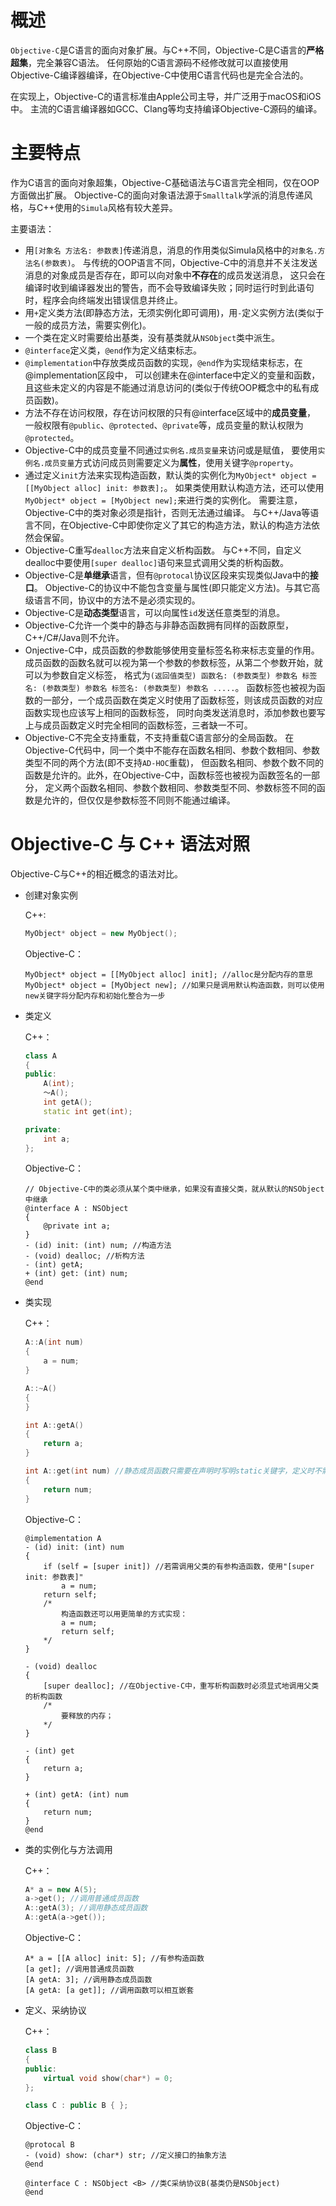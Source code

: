 # 概述
`Objective-C`是C语言的面向对象扩展。与C++不同，Objective-C是C语言的**严格超集**，完全兼容C语法。
任何原始的C语言源码不经修改就可以直接使用Objective-C编译器编译，在Objective-C中使用C语言代码也是完全合法的。

在实现上，Objective-C的语言标准由Apple公司主导，并广泛用于macOS和iOS中。
主流的C语言编译器如GCC、Clang等均支持编译Objective-C源码的编译。



# 主要特点
作为C语言的面向对象超集，Objective-C基础语法与C语言完全相同，仅在OOP方面做出扩展。
Objective-C的面向对象语法源于`Smalltalk`学派的消息传递风格，与C++使用的`Simula`风格有较大差异。

主要语法：

- 用`[对象名 方法名: 参数表]`传递消息，消息的作用类似Simula风格中的`对象名.方法名(参数表)`。
与传统的OOP语言不同，Objective-C中的消息并不关注发送消息的对象成员是否存在，即可以向对象中**不存在**的成员发送消息，
这只会在编译时收到编译器发出的警告，而不会导致编译失败；同时运行时到此语句时，程序会向终端发出错误信息并终止。
- 用`+`定义类方法(即静态方法，无须实例化即可调用)，用`-`定义实例方法(类似于一般的成员方法，需要实例化)。
- 一个类在定义时需要给出基类，没有基类就从`NSObject`类中派生。
- `@interface`定义类，`@end`作为定义结束标志。
- `@implementation`中存放类成员函数的实现，`@end`作为实现结束标志，在@implementation区段中，
可以创建未在@interface中定义的变量和函数，且这些未定义的内容是不能通过消息访问的(类似于传统OOP概念中的私有成员函数)。
- 方法不存在访问权限，存在访问权限的只有@interface区域中的**成员变量**，
一般权限有`@public`、`@protected`、`@private`等，成员变量的默认权限为`@protected`。
- Objective-C中的成员变量不同通过`实例名.成员变量`来访问或是赋值，
要使用`实例名.成员变量`方式访问成员则需要定义为**属性**，使用关键字`@property`。
- 通过定义`init`方法来实现构造函数，默认类的实例化为`MyObject* object = [[MyObject alloc] init: 参数表];`。
如果类使用默认构造方法，还可以使用`MyObject* object = [MyObject new];`来进行类的实例化。
需要注意，Objective-C中的类对象必须是指针，否则无法通过编译。
与C++/Java等语言不同，在Objective-C中即使你定义了其它的构造方法，默认的构造方法依然会保留。
- Objective-C重写`dealloc`方法来自定义析构函数。
与C++不同，自定义dealloc中要使用`[super dealloc]`语句来显式调用父类的析构函数。
- Objective-C是**单继承**语言，但有`@protocal`协议区段来实现类似Java中的**接口**。
Objective-C的协议中不能包含变量与属性(即只能定义方法)。与其它高级语言不同，协议中的方法不是必须实现的。
- Objective-C是**动态类型**语言，可以向属性`id`发送任意类型的消息。
- Objective-C允许一个类中的静态与非静态函数拥有同样的函数原型，C++/C#/Java则不允许。
- Onjective-C中，成员函数的参数能够使用变量标签名称来标志变量的作用。
成员函数的函数名就可以视为第一个参数的参数标签，从第二个参数开始，就可以为参数自定义标签，
格式为`(返回值类型) 函数名: (参数类型) 参数名 标签名: (参数类型) 参数名 标签名: (参数类型) 参数名 .....`。
函数标签也被视为函数的一部分，一个成员函数在类定义时使用了函数标签，则该成员函数的对应函数实现也应该写上相同的函数标签，
同时向类发送消息时，添加参数也要写上与成员函数定义时完全相同的函数标签，三者缺一不可。
- Objective-C不完全支持重载，不支持重载C语言部分的全局函数。
在Objective-C代码中，同一个类中不能存在函数名相同、参数个数相同、参数类型不同的两个方法(即不支持`AD-HOC`重载)，
但函数名相同、参数个数不同的函数是允许的。此外，在Objective-C中，函数标签也被视为函数签名的一部分，
定义两个函数名相同、参数个数相同、参数类型不同、参数标签不同的函数是允许的，但仅仅是参数标签不同则不能通过编译。



# Objective-C 与 C++ 语法对照
Objective-C与C++的相近概念的语法对比。

- 创建对象实例

	C++:

	```cpp
	MyObject* object = new MyObject();
	```

	Objective-C：

	```objc
	MyObject* object = [[MyObject alloc] init]; //alloc是分配内存的意思
	MyObject* object = [MyObject new]; //如果只是调用默认构造函数，则可以使用new关键字将分配内存和初始化整合为一步
	```

- 类定义

	C++：

	```cpp
	class A
	{
	public:
		A(int);
		～A();
		int getA();
		static int get(int);

	private:
		int a;
	};
	```

	Objective-C：

	```objc
	// Objective-C中的类必须从某个类中继承，如果没有直接父类，就从默认的NSObject中继承
	@interface A : NSObject
	{
		@private int a;
	}
	- (id) init: (int) num; //构造方法
	- (void) dealloc; //析构方法
	- (int) getA;
	+ (int) get: (int) num;
	@end
	```

- 类实现

	C++：

	```cpp
	A::A(int num)
	{
		a = num;
	}

	A::~A()
	{
	}

	int A::getA()
	{
		return a;
	}

	int A::get(int num) //静态成员函数只需要在声明时写明static关键字，定义时不需要
	{
		return num;
	}
	```

	Objective-C：

	```objc
	@implementation A
	- (id) init: (int) num
	{
		if (self = [super init]) //若需调用父类的有参构造函数，使用"[super init: 参数表]"
			a = num;
		return self;
		/*
			构造函数还可以用更简单的方式实现：
			a = num;
			return self;
		*/
	}

	- (void) dealloc
	{
		[super dealloc]; //在Objective-C中，重写析构函数时必须显式地调用父类的析构函数
		/*
			要释放的内存；
		*/
	}

	- (int) get
	{
		return a;
	}

	+ (int) getA: (int) num
	{
		return num;
	}
	@end
	```

- 类的实例化与方法调用

	C++：

	```cpp
	A* a = new A(5);
	a->get(); //调用普通成员函数
	A::getA(3); //调用静态成员函数
	A::getA(a->get());
	```

	Objective-C：

	```objc
	A* a = [[A alloc] init: 5]; //有参构造函数
	[a get]; //调用普通成员函数
	[A getA: 3]; //调用静态成员函数
	[A getA: [a get]]; //调用函数可以相互嵌套
	```

- 定义、采纳协议

	C++：

	```cpp
	class B
	{
	public:
		virtual void show(char*) = 0;
	};

	class C : public B { };
	```

	Objective-C：

	```objc
	@protocal B
	- (void) show: (char*) str; //定义接口的抽象方法
	@end

	@interface C : NSObject <B> //类C采纳协议B(基类仍是NSObject)
	@end
	```
